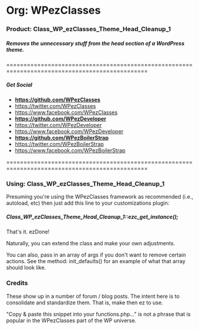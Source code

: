 # Org: WPezClasses
### Product: Class_WP_ezClasses_Theme_Head_Cleanup_1

##### Removes the unnecessary stuff from the head section of a WordPress theme.

===============================================================================================

##### Get Social

- **https://github.com/WPezClasses**
- https://twitter.com/WPezClasses
- https://www.facebook.com/WPezClasses
- **https://github.com/WPezDeveloper**
- https://twitter.com/WPezDeveloper
- https://www.facebook.com/WPezDeveloper
- **https://github.com/WPezBoilerStrap**
- https://twitter.com/WPezBoilerStrap
- https://www.facebook.com/WPezBoilerStrap

===============================================================================================

### Using: Class_WP_ezClasses_Theme_Head_Cleanup_1

Presuming you're using the WPezClasses framework as recommended (i.e., autoload, etc) then just add this line to your customizations plugin:

##### Class_WP_ezClasses_Theme_Head_Cleanup_1::ezc_get_instance();

That's it. ezDone!

Naturally, you can extend the class and make your own adjustments.

You can also, pass in an array of args if you don't want to remove certain actions. See the method: init_defaults() for an example of what that array should look like. 


### Credits

These show up in a number of forum / blog posts. The intent here is to consolidate and standardize them. That is, make then ez to use.

"Copy & paste this snippet into your functions.php..." is not a phrase that is popular in the WPezClasses part of the WP universe.
